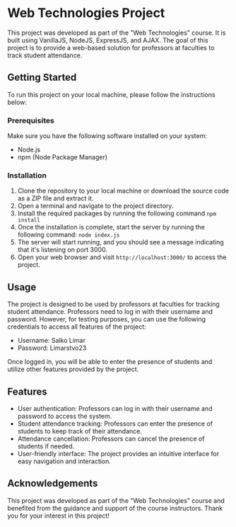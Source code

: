 # Web Technologies Project

This project was developed as part of the "Web Technologies" course. It is built using VanillaJS, NodeJS, ExpressJS, and AJAX. 
The goal of this project is to provide a web-based solution for professors at faculties to track student attendance.

## Getting Started

To run this project on your local machine, please follow the instructions below:

### Prerequisites

Make sure you have the following software installed on your system:

- Node.js
- npm (Node Package Manager)

### Installation

1. Clone the repository to your local machine or download the source code as a ZIP file and extract it.
2. Open a terminal and navigate to the project directory.
3. Install the required packages by running the following command `npm install`
4. Once the installation is complete, start the server by running the following command: `node index.js`
5. The server will start running, and you should see a message indicating that it's listening on port 3000.
6. Open your web browser and visit `http://localhost:3000/` to access the project.

## Usage

The project is designed to be used by professors at faculties for tracking student attendance. Professors need to log in with their username and password. However, for testing purposes, you can use the following credentials to access all features of the project:

- Username: Salko Limar
- Password: Limarstvo23

Once logged in, you will be able to enter the presence of students and utilize other features provided by the project.

## Features

- User authentication: Professors can log in with their username and password to access the system.
- Student attendance tracking: Professors can enter the presence of students to keep track of their attendance.
- Attendance cancellation: Professors can cancel the presence of students if needed.
- User-friendly interface: The project provides an intuitive interface for easy navigation and interaction.

## Acknowledgements

This project was developed as part of the "Web Technologies" course and benefited from the guidance and support of the course instructors.
Thank you for your interest in this project!

